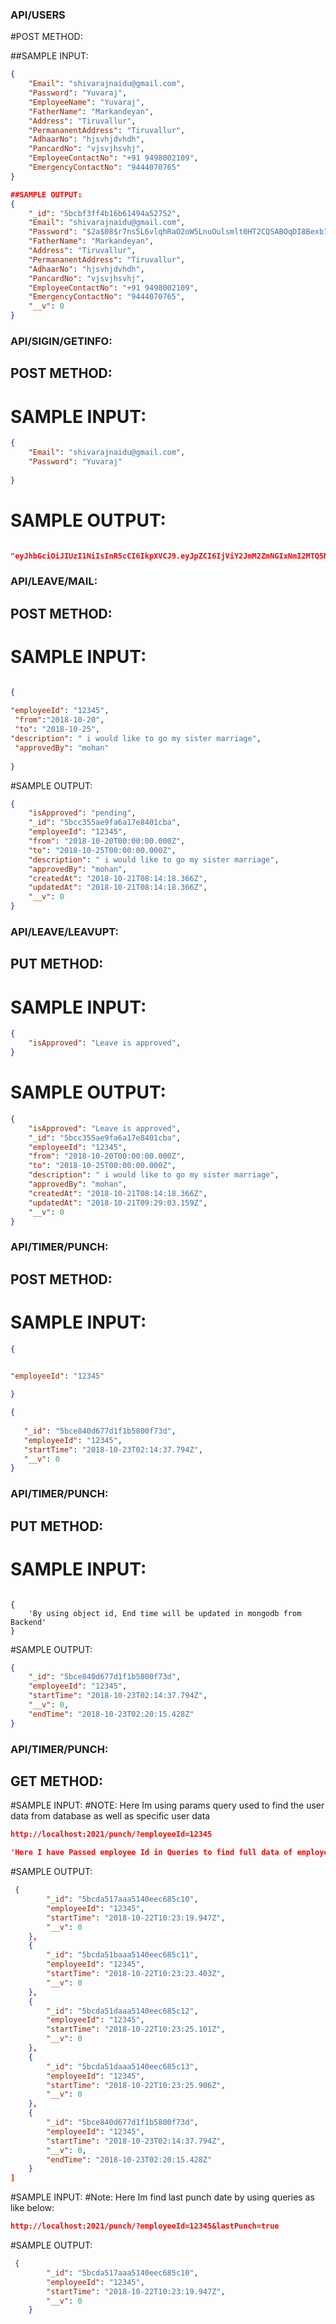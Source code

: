 
### API/USERS
#POST METHOD:

##SAMPLE INPUT: 
```json
{
    "Email": "shivarajnaidu@gmail.com",
    "Password": "Yuvaraj",
    "EmployeeName": "Yuvaraj",
    "FatherName": "Markandeyan",
    "Address": "Tiruvallur",
    "PermananentAddress": "Tiruvallur",
    "AdhaarNo": "hjsvhjdvhdh",
    "PancardNo": "vjsvjhsvhj",
    "EmployeeContactNo": "+91 9498002109",
    "EmergencyContactNo": "9444070765"
}

```
```json
##SAMPLE OUTPUT:
{
    "_id": "5bcbf3ff4b16b61494a52752",
    "Email": "shivarajnaidu@gmail.com",
    "Password": "$2a$08$r7ns5L6vlqhRaO2oW5LnuOulsmlt0HT2CQSABOqDI8Bexb7NsJYRy",
    "FatherName": "Markandeyan",
    "Address": "Tiruvallur",
    "PermananentAddress": "Tiruvallur",
    "AdhaarNo": "hjsvhjdvhdh",
    "PancardNo": "vjsvjhsvhj",
    "EmployeeContactNo": "+91 9498002109",
    "EmergencyContactNo": "9444070765",
    "__v": 0
}

```

### API/SIGIN/GETINFO:

## POST METHOD:
# SAMPLE INPUT:

```json
{
    "Email": "shivarajnaidu@gmail.com",
    "Password": "Yuvaraj"
   
}
```

# SAMPLE OUTPUT:

```json

"eyJhbGciOiJIUzI1NiIsInR5cCI6IkpXVCJ9.eyJpZCI6IjViY2JmM2ZmNGIxNmI2MTQ5NGE1Mjc1MiIsImlhdCI6MTU0MDA5MzI3OSwiZXhwIjoxNTQwMDk2ODc5fQ.M4KVBT21zA5rk5HOSGzotIktleiWiuG9mvUDs8vcEk8"

```
### API/LEAVE/MAIL:

## POST METHOD:
# SAMPLE INPUT:

```json

{
	
"employeeId": "12345",
 "from":"2018-10-20",
 "to": "2018-10-25",
"description": " i would like to go my sister marriage",
 "approvedBy": "mohan"
	
}

```
#SAMPLE OUTPUT:
```json
{
    "isApproved": "pending",
    "_id": "5bcc355ae9fa6a17e8401cba",
    "employeeId": "12345",
    "from": "2018-10-20T00:00:00.000Z",
    "to": "2018-10-25T00:00:00.000Z",
    "description": " i would like to go my sister marriage",
    "approvedBy": "mohan",
    "createdAt": "2018-10-21T08:14:18.366Z",
    "updatedAt": "2018-10-21T08:14:18.366Z",
    "__v": 0
}
```

### API/LEAVE/LEAVUPT:
## PUT METHOD:
# SAMPLE INPUT:
```json
{
    "isApproved": "Leave is approved",
}

```

# SAMPLE OUTPUT:
```JSON
{
    "isApproved": "Leave is approved",
    "_id": "5bcc355ae9fa6a17e8401cba",
    "employeeId": "12345",
    "from": "2018-10-20T00:00:00.000Z",
    "to": "2018-10-25T00:00:00.000Z",
    "description": " i would like to go my sister marriage",
    "approvedBy": "mohan",
    "createdAt": "2018-10-21T08:14:18.366Z",
    "updatedAt": "2018-10-21T09:29:03.159Z",
    "__v": 0
}

```
### API/TIMER/PUNCH:
## POST METHOD:
# SAMPLE INPUT:
 ```json
 {

	
"employeeId": "12345"

}


 ```

 ```json
 {
     
    "_id": "5bce840d677d1f1b5800f73d",
    "employeeId": "12345",
    "startTime": "2018-10-23T02:14:37.794Z",
    "__v": 0
}

```

### API/TIMER/PUNCH:
## PUT METHOD:
# SAMPLE INPUT:

```json:

{
    'By using object id, End time will be updated in mongodb from Backend'
}

```
#SAMPLE OUTPUT:
```json
{
    "_id": "5bce840d677d1f1b5800f73d",
    "employeeId": "12345",
    "startTime": "2018-10-23T02:14:37.794Z",
    "__v": 0,
    "endTime": "2018-10-23T02:20:15.428Z"
}


```
### API/TIMER/PUNCH:
## GET METHOD:
#SAMPLE INPUT:
#NOTE: Here Im using params query used to find the user data from database as well as specific user data
```json
http://localhost:2021/punch/?employeeId=12345

'Here I have Passed employee Id in Queries to find full data of employee: 12345'


```
#SAMPLE OUTPUT:

```json
 {
        "_id": "5bcda517aaa5140eec685c10",
        "employeeId": "12345",
        "startTime": "2018-10-22T10:23:19.947Z",
        "__v": 0
    },
    {
        "_id": "5bcda51baaa5140eec685c11",
        "employeeId": "12345",
        "startTime": "2018-10-22T10:23:23.403Z",
        "__v": 0
    },
    {
        "_id": "5bcda51daaa5140eec685c12",
        "employeeId": "12345",
        "startTime": "2018-10-22T10:23:25.101Z",
        "__v": 0
    },
    {
        "_id": "5bcda51daaa5140eec685c13",
        "employeeId": "12345",
        "startTime": "2018-10-22T10:23:25.906Z",
        "__v": 0
    },
    {
        "_id": "5bce840d677d1f1b5800f73d",
        "employeeId": "12345",
        "startTime": "2018-10-23T02:14:37.794Z",
        "__v": 0,
        "endTime": "2018-10-23T02:20:15.428Z"
    }
]

```
#SAMPLE INPUT:
#Note: Here Im find last punch date by using queries as like below:
```json
http://localhost:2021/punch/?employeeId=12345&lastPunch=true
```

#SAMPLE OUTPUT:

```json
 {
        "_id": "5bcda517aaa5140eec685c10",
        "employeeId": "12345",
        "startTime": "2018-10-22T10:23:19.947Z",
        "__v": 0
    }

```


